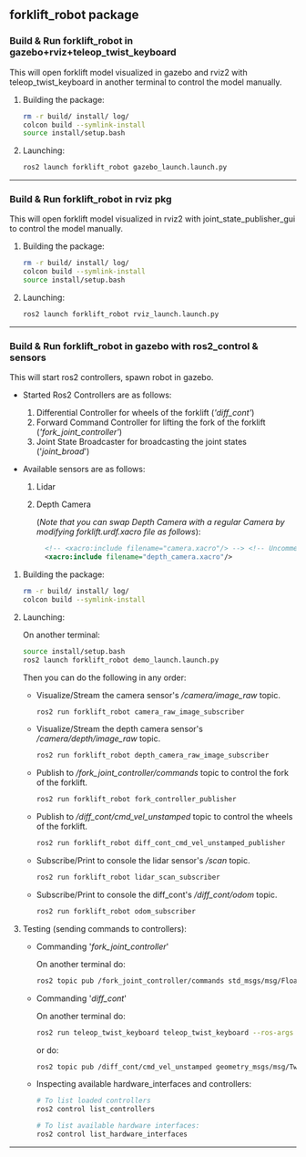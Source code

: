 ## forklift_robot package

### Build & Run forklift_robot in gazebo+rviz+teleop_twist_keyboard

This will open forklift model visualized in gazebo and rviz2 with teleop_twist_keyboard in another terminal to control the model manually.

1. Building the package:
   ```bash
   rm -r build/ install/ log/
   colcon build --symlink-install
   source install/setup.bash
   ```
2. Launching:

   ```bash
   ros2 launch forklift_robot gazebo_launch.launch.py
   ```

---

### Build & Run forklift_robot in rviz pkg

This will open forklift model visualized in rviz2 with joint_state_publisher_gui to control the model manually.

1. Building the package:
   ```bash
   rm -r build/ install/ log/
   colcon build --symlink-install
   source install/setup.bash
   ```
2. Launching:

   ```bash
   ros2 launch forklift_robot rviz_launch.launch.py
   ```
---

### Build & Run forklift_robot in gazebo with **ros2_control** & **sensors**

This will start ros2 controllers, spawn robot in gazebo.

- Started Ros2 Controllers are as follows:

  1. Differential Controller for wheels of the forklift (_'diff_cont'_)
  2. Forward Command Controller for lifting the fork of the forklift (_'fork_joint_controller'_)
  3. Joint State Broadcaster for broadcasting the joint states ('_joint_broad_')

- Available sensors are as follows:

  1. Lidar
  2. Depth Camera

     (_Note that you can swap Depth Camera with a regular Camera by modifying forklift.urdf.xacro file as follows_):

     ```xml
       <!-- <xacro:include filename="camera.xacro"/> --> <!-- Uncomment this line, and comment the line below to switch between Depth Camera and a Regular Camera -->
       <xacro:include filename="depth_camera.xacro"/>
     ```

1. Building the package:

    ```bash
    rm -r build/ install/ log/
    colcon build --symlink-install
    ```

2. Launching:

   On another terminal:

   ```bash
   source install/setup.bash
   ros2 launch forklift_robot demo_launch.launch.py
   ```

   Then you can do the following in any order:

   - Visualize/Stream the camera sensor's _/camera/image_raw_ topic.

     ```bash
     ros2 run forklift_robot camera_raw_image_subscriber
     ```

   - Visualize/Stream the depth camera sensor's _/camera/depth/image_raw_ topic.

     ```bash
     ros2 run forklift_robot depth_camera_raw_image_subscriber
     ```

   - Publish to _/fork_joint_controller/commands_ topic to control the fork of the forklift.

     ```bash
     ros2 run forklift_robot fork_controller_publisher
     ```

   - Publish to _/diff_cont/cmd_vel_unstamped_ topic to control the wheels of the forklift.

     ```bash
     ros2 run forklift_robot diff_cont_cmd_vel_unstamped_publisher
     ```

   - Subscribe/Print to console the lidar sensor's _/scan_ topic.

     ```bash
     ros2 run forklift_robot lidar_scan_subscriber
     ```

   - Subscribe/Print to console the diff\_cont's _/diff\_cont/odom_ topic.

     ```bash
     ros2 run forklift_robot odom_subscriber
     ```

3. Testing (sending commands to controllers):

   - Commanding '_fork_joint_controller_'

     On another terminal do:

     ```bash
     ros2 topic pub /fork_joint_controller/commands std_msgs/msg/Float64MultiArray "{data: [3.0]}"
     ```

   - Commanding '_diff_cont_'

     On another terminal do:

     ```bash
     ros2 run teleop_twist_keyboard teleop_twist_keyboard --ros-args -r /cmd_vel:=/diff_cont/cmd_vel_unstamped
     ```

     or do:

     ```bash
     ros2 topic pub /diff_cont/cmd_vel_unstamped geometry_msgs/msg/Twist "{linear: {x: 0.1, y: 0.0, z: 0.0}, angular: {x: 0.0, y: 0.0, z: 1.0}}"
     ```

   * Inspecting available hardware_interfaces and controllers:

     ```bash
     # To list loaded controllers
     ros2 control list_controllers

     # To list available hardware interfaces:
     ros2 control list_hardware_interfaces
     ```

---